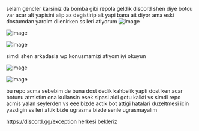 selam gencler karsiniz da bomba gibi repola geldik discord shen diye botcu var acar alt yapisini alip az degistirip alt yapi bana ait diyor ama eski dostumdan yardim dilenirken ss leri atiyorum
![image](https://github.com/user-attachments/assets/7ddd4b52-ffdd-446d-856c-6ae300092c0b)

![image](https://github.com/user-attachments/assets/304c7a07-da82-4792-9a6d-e4af4c8dfe29)

![image](https://github.com/user-attachments/assets/fe0e62e7-ca0a-4cff-93e4-a531fe8a5227)

simdi shen arkadasla wp konusmamizi atiyom iyi okuyun

![image](https://github.com/user-attachments/assets/91d46c6f-c614-4ea9-8084-eb4f885be6b1)

![image](https://github.com/user-attachments/assets/40e11a88-18af-4b14-aca8-ce01501019bd)

bu repo acma sebebim de buna dost dedik kahbelik yapti dost ken acar botunu atmistim ona kullansin esek sipasi aldi gotu kalkti vs simdi repo acmis yalan seylerden vs
eee bizde actik bot attigi hatalari duzeltmesi icin yazdigin ss leri attik bizle ugrasma bizde senle ugrasmayalim




https://discord.gg/exception herkesi bekleriz


